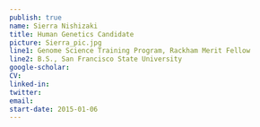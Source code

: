 ```yaml
---
publish: true
name: Sierra Nishizaki
title: Human Genetics Candidate
picture: Sierra_pic.jpg
line1: Genome Science Training Program, Rackham Merit Fellow
line2: B.S., San Francisco State University
google-scholar: 
CV:
linked-in: 
twitter:
email:
start-date: 2015-01-06
---
```

